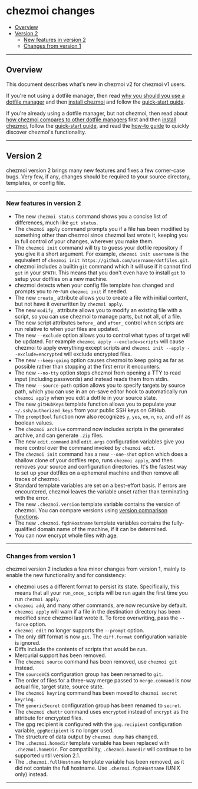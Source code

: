 # chezmoi changes

<!--- toc --->
* [Overview](#overview)
* [Version 2](#version-2)
  * [New features in version 2](#new-features-in-version-2)
  * [Changes from version 1](#changes-from-version-1)

---

## Overview

This document describes what's new in chezmoi v2 for chezmoi v1 users.

If you're not using a dotfile manager, then read [why you should you use a
dotfile
manager](https://github.com/twpayne/chezmoi/blob/master/docs/COMPARISON.md#why-should-i-use-a-dotfile-manager)
and then [install
chezmoi](https://github.com/twpayne/chezmoi/blob/master/docs/INSTALL.md) and
follow the [quick-start
guide](https://github.com/twpayne/chezmoi/blob/master/docs/QUICKSTART.md).

If you're already using a dotfile manager, but not chezmoi, then read about [how
chezmoi compares to other dotfile
managers](https://github.com/twpayne/chezmoi/blob/master/docs/COMPARISON.md)
first and then [install
chezmoi](https://github.com/twpayne/chezmoi/blob/master/docs/INSTALL.md), follow
the [quick-start
guide](https://github.com/twpayne/chezmoi/blob/master/docs/QUICKSTART.md), and
read the [how-to
guide](https://github.com/twpayne/chezmoi/blob/master/docs/HOWTO.md) to quickly
discover chezmoi's functionality.

---

## Version 2

chezmoi version 2 brings many new features and fixes a few corner-case bugs.
Very few, if any, changes should be required to your source directory,
templates, or config file.

---

### New features in version 2

* The new `chezmoi status` command shows you a concise list of differences, much
  like `git status`.
* The `chezmoi apply` command prompts you if a file has been modified by
  something other than chezmoi since chezmoi last wrote it, keeping you in full
  control of your changes, wherever you make them.
* The `chezmoi init` command will try to guess your dotfile repository if you
  give it a short argument. For example, `chezmoi init username` is the
  equivalent of `chezmoi init https://github.com/username/dotfiles.git`.
* chezmoi includes a builtin `git` command which it will use if it cannot find
  `git` in your `$PATH`. This means that you don't even have to install `git` to
  setup your dotfiles on a new machine.
* chezmoi detects when your config file template has changed and prompts you to
  re-run `chezmoi init` if needed.
* The new `create_` attribute allows you to create a file with initial content,
  but not have it overwritten by `chezmoi apply`.
* The new `modify_` attribute allows you to modify an existing file with a
  script, so you can use chezmoi to manage parts, but not all, of a file.
* The new script attributes `before_` and `after_` control when scripts are run
  relative to when your files are updated.
* The new `--exclude` option allows you to control what types of target will be
  updated. For example `chezmoi apply --exclude=scripts` will cause chezmoi to
  apply everything except scripts and `chezmoi init --apply --exclude=encrypted`
  will exclude encrypted files.
* The new `--keep-going` option causes chezmoi to keep going as far as possible
  rather than stopping at the first error it encounters.
* The new `--no-tty` option stops chezmoi from opening a TTY to read input
  (including passwords) and instead reads them from stdin.
* The new `--source-path` option allows you to specify targets by source path,
  which you can use in an on-save editor hook to automatically run `chezmoi
  apply` when you edit a dotfile in your source state.
* The new `gitHubKeys` template function allows you to populate your
  `~/.ssh/authorized_keys` from your public SSH keys on GitHub.
* The `promptBool` function now also recognizes `y`, `yes`, `on`, `n`, `no`, and
  `off` as boolean values.
* The `chezmoi archive` command now includes scripts in the generated archive,
  and can generate `.zip` files.
* The new `edit.command` and `edit.args` configuration variables give you more
  control over the command invoked by `chezmoi edit`.
* The `chezmoi init` command has a new `--one-shot` option which does a shallow
  clone of your dotfiles repo, runs `chezmoi apply`, and then removes your
  source and configuration directories. It's the fastest way to set up your
  dotfiles on a ephemeral machine and then remove all traces of chezmoi.
* Standard template variables are set on a best-effort basis. If errors are
  encountered, chezmoi leaves the variable unset rather than terminating with
  the error.
* The new `.chezmoi.version` template variable contains the version of chezmoi.
  You can compare versions using [version comparison
  functions](https://masterminds.github.io/sprig/semver.html).
* The new `.chezmoi.fqdnHostname` template variables contains the
  fully-qualified domain name of the machine, if it can be determined.
* You can now encrypt whole files with [age](https://age-encryption.org).

---

### Changes from version 1

chezmoi version 2 includes a few minor changes from version 1, mainly to enable
the new functionality and for consistency:

* chezmoi uses a different format to persist its state. Specifically, this means
  that all your `run_once_` scripts will be run again the first time you run
  `chezmoi apply`.
* `chezmoi add`, and many other commands, are now recursive by default.
* `chezmoi apply` will warn if a file in the destination directory has been
  modified since chezmoi last wrote it. To force overwriting, pass the `--force`
  option.
* `chezmoi edit` no longer supports the `--prompt` option.
* The only diff format is now `git`. The `diff.format` configuration variable is
  ignored.
* Diffs include the contents of scripts that would be run.
* Mercurial support has been removed.
* The `chezmoi source` command has been removed, use `chezmoi git` instead.
* The `sourceVCS` configuration group has been renamed to `git`.
* The order of files for a three-way merge passed to `merge.command` is now
  actual file, target state, source state.
* The `chezmoi keyring` command has been moved to `chezmoi secret keyring`.
* The `genericSecret` configuration group has been renamed to `secret`.
* The `chezmoi chattr` command uses `encrypted` instead of `encrypt` as the
  attribute for encrypted files.
* The gpg recipient is configured with the `gpg.recipient` configuration
  variable, `gpgRecipient` is no longer used.
* The structure of data output by `chezmoi dump` has changed.
* The `.chezmoi.homedir` template variable has been replaced with
  `.chezmoi.homeDir`. For compatibility, `.chezmoi.homedir` will continue to be
  supported until version 2.1.
* The `.chezmoi.fullHostname` template variable has been removed, as it did not
  contain the full hostname. Use `.chezmoi.fqdnHostname` (UNIX only) instead.

---
